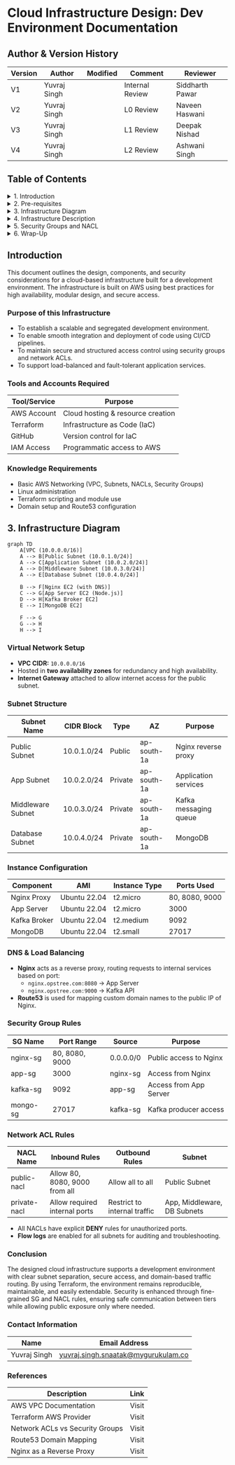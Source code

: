 # Cloud Infrastructure Design: Dev Environment Documentation

## Author & Version History

| Version | Author        | Modified | Comment         | Reviewer         |
|---------|---------------|----------|------------------|------------------|
| V1      | Yuvraj Singh  |          | Internal Review  | Siddharth Pawar  |
| V2      | Yuvraj Singh  |          | L0 Review        | Naveen Haswani   |
| V3      | Yuvraj Singh  |          | L1 Review        | Deepak Nishad    |
| V4      | Yuvraj Singh  |          | L2 Review        | Ashwani Singh    |

## Table of Contents

<details><summary>1. Introduction</summary>

- Introduction  
- Purpose of this Infrastructure  

</details>

<details><summary>2. Pre-requisites</summary>

- Tools and Accounts Required  
- Knowledge Requirements  

</details>

<details><summary>3. Infrastructure Diagram</summary>

- Infra Diagram  

</details>

<details><summary>4. Infrastructure Description</summary>

- Virtual Network Setup  
- Subnet Structure  
- Instance Configuration  
- DNS & Load Balancing  

</details>

<details><summary>5. Security Groups and NACL</summary>

- Security Group Rules  
- Network ACL Rules  

</details>

<details><summary>6. Wrap-Up</summary>

- Conclusion  
- Contact Information  
- References  

</details>

## Introduction

This document outlines the design, components, and security considerations for a cloud-based infrastructure built for a development environment. The infrastructure is built on AWS using best practices for high availability, modular design, and secure access.

### Purpose of this Infrastructure

- To establish a scalable and segregated development environment.  
- To enable smooth integration and deployment of code using CI/CD pipelines.  
- To maintain secure and structured access control using security groups and network ACLs.  
- To support load-balanced and fault-tolerant application services.  


### Tools and Accounts Required

| Tool/Service | Purpose                          |
|--------------|----------------------------------|
| AWS Account  | Cloud hosting & resource creation |
| Terraform    | Infrastructure as Code (IaC)      |
| GitHub       | Version control for IaC           |
| IAM Access   | Programmatic access to AWS        |

### Knowledge Requirements

- Basic AWS Networking (VPC, Subnets, NACLs, Security Groups)  
- Linux administration  
- Terraform scripting and module use  
- Domain setup and Route53 configuration  

## 3. Infrastructure Diagram

```mermaid
graph TD
    A[VPC (10.0.0.0/16)]
    A --> B[Public Subnet (10.0.1.0/24)]
    A --> C[Application Subnet (10.0.2.0/24)]
    A --> D[Middleware Subnet (10.0.3.0/24)]
    A --> E[Database Subnet (10.0.4.0/24)]

    B --> F[Nginx EC2 (with DNS)]
    C --> G[App Server EC2 (Node.js)]
    D --> H[Kafka Broker EC2]
    E --> I[MongoDB EC2]

    F --> G
    G --> H
    H --> I
```



### Virtual Network Setup

- **VPC CIDR:** `10.0.0.0/16`  
- Hosted in **two availability zones** for redundancy and high availability.  
- **Internet Gateway** attached to allow internet access for the public subnet.  

### Subnet Structure

| Subnet Name        | CIDR Block     | Type     | AZ           | Purpose                    |
|--------------------|----------------|----------|--------------|----------------------------|
| Public Subnet      | 10.0.1.0/24    | Public   | ap-south-1a  | Nginx reverse proxy        |
| App Subnet         | 10.0.2.0/24    | Private  | ap-south-1a  | Application services       |
| Middleware Subnet  | 10.0.3.0/24    | Private  | ap-south-1a  | Kafka messaging queue      |
| Database Subnet    | 10.0.4.0/24    | Private  | ap-south-1a  | MongoDB                    |

### Instance Configuration

| Component     | AMI           | Instance Type | Ports Used       |
|---------------|---------------|----------------|------------------|
| Nginx Proxy   | Ubuntu 22.04  | t2.micro       | 80, 8080, 9000   |
| App Server    | Ubuntu 22.04  | t2.micro       | 3000             |
| Kafka Broker  | Ubuntu 22.04  | t2.medium      | 9092             |
| MongoDB       | Ubuntu 22.04  | t2.small       | 27017            |

### DNS & Load Balancing

- **Nginx** acts as a reverse proxy, routing requests to internal services based on port:  
  - `nginx.opstree.com:8080` → App Server  
  - `nginx.opstree.com:9000` → Kafka API  
- **Route53** is used for mapping custom domain names to the public IP of Nginx.

### Security Group Rules

| SG Name   | Port Range       | Source     | Purpose                        |
|-----------|------------------|------------|--------------------------------|
| nginx-sg  | 80, 8080, 9000   | 0.0.0.0/0  | Public access to Nginx         |
| app-sg    | 3000             | nginx-sg   | Access from Nginx              |
| kafka-sg  | 9092             | app-sg     | Access from App Server         |
| mongo-sg  | 27017            | kafka-sg   | Kafka producer access          |

### Network ACL Rules

| NACL Name     | Inbound Rules                    | Outbound Rules                | Subnet                     |
|---------------|----------------------------------|-------------------------------|----------------------------|
| public-nacl   | Allow 80, 8080, 9000 from all     | Allow all to all              | Public Subnet              |
| private-nacl  | Allow required internal ports     | Restrict to internal traffic  | App, Middleware, DB Subnets|

- All NACLs have explicit **DENY** rules for unauthorized ports.  
- **Flow logs** are enabled for all subnets for auditing and troubleshooting.


### Conclusion

The designed cloud infrastructure supports a development environment with clear subnet separation, secure access, and domain-based traffic routing. By using Terraform, the environment remains reproducible, maintainable, and easily extendable. Security is enhanced through fine-grained SG and NACL rules, ensuring safe communication between tiers while allowing public exposure only where needed.

### Contact Information

| Name          | Email Address                            |
|---------------|-------------------------------------------|
| Yuvraj Singh  | yuvraj.singh.snaatak@mygurukulam.co       |

### References

| Description                  | Link  |
|------------------------------|-------|
| AWS VPC Documentation        | Visit |
| Terraform AWS Provider       | Visit |
| Network ACLs vs Security Groups | Visit |
| Route53 Domain Mapping       | Visit |
| Nginx as a Reverse Proxy     | Visit |
